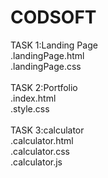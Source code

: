 # CODSOFT
TASK 1:Landing Page<br>
.landingPage.html<br>
.landingPage.css
<br>
<br>
TASK 2:Portfolio
<br>
.index.html
<br>
.style.css
<br><br>
TASK 3:calculator<br>
.calculator.html<br>
.calculator.css<br>
.calculator.js<br>
